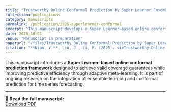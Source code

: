 ```yaml
---
title: "Trustworthy Online Conformal Prediction by Super Learner Ensembling"
collection: publications
category: manuscripts
permalink: /publication/2025-superlearner-conformal
excerpt: "This manuscript develops a Super Learner–based online conformal prediction framework that maintains valid coverage while improving efficiency through adaptive meta-learning."
date: 2025-10-01
venue: "Manuscript in preparation"
paperurl: "/files/Trustworthy_Online_Conformal_Prediction_by_Super_Learner_Ensembling.pdf"
citation: "**Nian, Y.**, Liu, J., Li, M. (2025). <i>Trustworthy Online Conformal Prediction by Super Learner Ensembling</i>. Manuscript in preparation."
---
```


This manuscript introduces a **Super Learner–based online conformal prediction framework** designed to achieve valid coverage guarantees while improving predictive efficiency through adaptive meta-learning.  It is part of ongoing research on the integration of ensemble learning and conformal prediction for time series forecasting.

---

📄 **Read the full manuscript:**  
[Download PDF](/files/Trustworthy_Online_Conformal_Prediction_by_Super_Learner_Ensembling.pdf)
